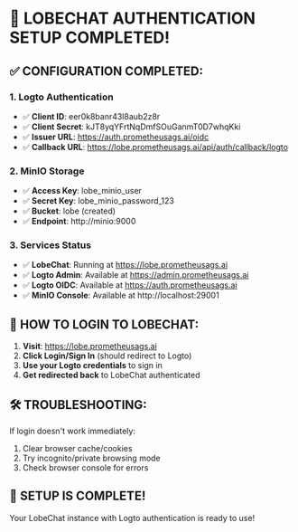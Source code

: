 # 🎉 LOBECHAT AUTHENTICATION SETUP COMPLETED!

## ✅ CONFIGURATION COMPLETED:

### 1. Logto Authentication
- ✅ **Client ID**: eer0k8banr43l8aub2z8r
- ✅ **Client Secret**: kJT8yqYFrtNqDmfSOuGanmT0D7whqKki  
- ✅ **Issuer URL**: https://auth.prometheusags.ai/oidc
- ✅ **Callback URL**: https://lobe.prometheusags.ai/api/auth/callback/logto

### 2. MinIO Storage
- ✅ **Access Key**: lobe_minio_user
- ✅ **Secret Key**: lobe_minio_password_123
- ✅ **Bucket**: lobe (created)
- ✅ **Endpoint**: http://minio:9000

### 3. Services Status
- ✅ **LobeChat**: Running at https://lobe.prometheusags.ai
- ✅ **Logto Admin**: Available at https://admin.prometheusags.ai
- ✅ **Logto OIDC**: Available at https://auth.prometheusags.ai
- ✅ **MinIO Console**: Available at http://localhost:29001

## 🚀 HOW TO LOGIN TO LOBECHAT:

1. **Visit**: https://lobe.prometheusags.ai
2. **Click Login/Sign In** (should redirect to Logto)
3. **Use your Logto credentials** to sign in
4. **Get redirected back** to LobeChat authenticated

## 🛠️ TROUBLESHOOTING:
If login doesn't work immediately:
1. Clear browser cache/cookies
2. Try incognito/private browsing mode
3. Check browser console for errors

## 🎯 SETUP IS COMPLETE!
Your LobeChat instance with Logto authentication is ready to use!
